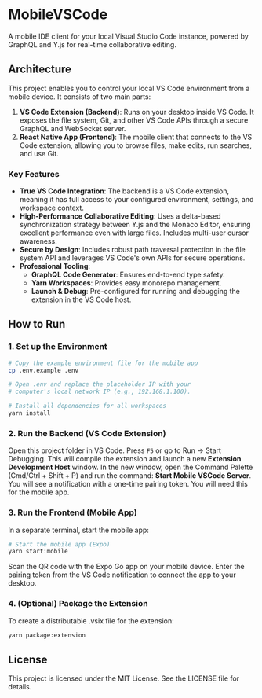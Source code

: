 # MobileVSCode

A mobile IDE client for your local Visual Studio Code instance, powered by GraphQL and Y.js for real-time collaborative editing.

## Architecture

This project enables you to control your local VS Code environment from a mobile device. It consists of two main parts:

1. **VS Code Extension (Backend)**: Runs on your desktop inside VS Code. It exposes the file system, Git, and other VS Code APIs through a secure GraphQL and WebSocket server.
2. **React Native App (Frontend)**: The mobile client that connects to the VS Code extension, allowing you to browse files, make edits, run searches, and use Git.

### Key Features

- **True VS Code Integration**: The backend is a VS Code extension, meaning it has full access to your configured environment, settings, and workspace context.
- **High-Performance Collaborative Editing**: Uses a delta-based synchronization strategy between Y.js and the Monaco Editor, ensuring excellent performance even with large files. Includes multi-user cursor awareness.
- **Secure by Design**: Includes robust path traversal protection in the file system API and leverages VS Code's own APIs for secure operations.
- **Professional Tooling**:
    - **GraphQL Code Generator**: Ensures end-to-end type safety.
    - **Yarn Workspaces**: Provides easy monorepo management.
    - **Launch & Debug**: Pre-configured for running and debugging the extension in the VS Code host.

## How to Run

### 1. Set up the Environment

```bash
# Copy the example environment file for the mobile app
cp .env.example .env

# Open .env and replace the placeholder IP with your
# computer's local network IP (e.g., 192.168.1.100).

# Install all dependencies for all workspaces
yarn install
```

### 2. Run the Backend (VS Code Extension)

Open this project folder in VS Code.
Press `F5` or go to Run -> Start Debugging. This will compile the extension and launch a new **Extension Development Host** window.
In the new window, open the Command Palette (Cmd/Ctrl + Shift + P) and run the command: **Start Mobile VSCode Server**.
You will see a notification with a one-time pairing token. You will need this for the mobile app.

### 3. Run the Frontend (Mobile App)

In a separate terminal, start the mobile app:

```bash
# Start the mobile app (Expo)
yarn start:mobile
```

Scan the QR code with the Expo Go app on your mobile device.
Enter the pairing token from the VS Code notification to connect the app to your desktop.

### 4. (Optional) Package the Extension

To create a distributable .vsix file for the extension:

```bash
yarn package:extension
```

## License

This project is licensed under the MIT License. See the LICENSE file for details.
